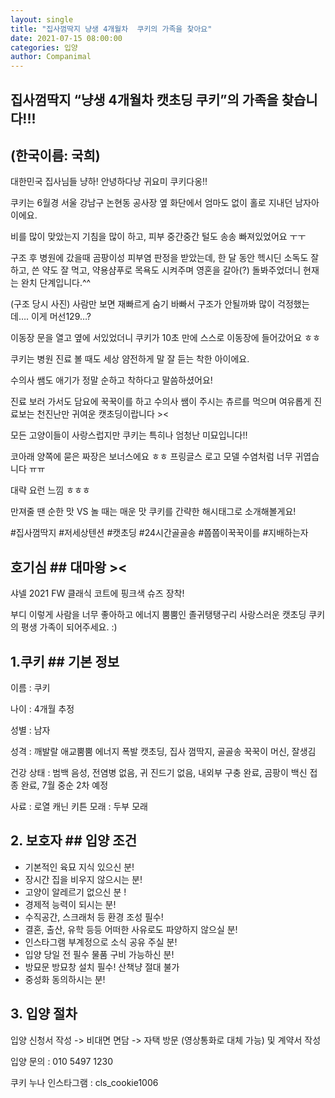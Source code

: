 ```yaml
---
layout: single
title: "집사껌딱지 냥생 4개월차  쿠키의 가족을 찾아요"
date: 2021-07-15 08:00:00
categories: 입양
author: Companimal
---
```


## 집사껌딱지 “냥생 4개월차 캣초딩 쿠키”의 가족을 찾습니다!!!

## (한국이름: 국희)

대한민국 집사님들 냥하! 안녕하다냥 귀요미 쿠키다옹!!

쿠키는 6월경 서울 강남구 논현동 공사장 옆 화단에서 엄마도 없이 홀로 지내던 남자아이에요.

비를 많이 맞았는지 기침을 많이 하고, 피부 중간중간 털도 송송 빠져있었어요 ㅜㅜ

구조 후 병원에 갔을때 곰팡이성 피부염 판정을 받았는데, 한 달 동안 헥시딘 소독도 잘하고, 쓴 약도 잘 먹고, 약용샴푸로 목욕도 시켜주며 영혼을 갈아(?) 돌봐주었더니 현재는 완치 단계입니다.^^

(구조 당시 사진) 사람만 보면 재빠르게 숨기 바빠서 구조가 안될까봐 많이 걱정했는데…. 이게 머선129…?

이동장 문을 열고 옆에 서있었더니 쿠키가 10초 만에 스스로 이동장에 들어갔어요 ㅎㅎ

쿠키는 병원 진료 볼 때도 세상 얌전하게 말 잘 듣는 착한 아이에요.

수의사 쌤도 애기가 정말 순하고 착하다고 말씀하셨어요!

진료 보러 가서도 담요에 꾹꾹이를 하고 수의사 쌤이 주시는 츄르를 먹으며 여유롭게 진료보는 천진난만 귀여운 캣초딩이랍니다 &gt;&lt;

모든 고양이들이 사랑스럽지만 쿠키는 특히나 엄청난 미묘입니다!!

코아래 양쪽에 묻은 짜장은 보너스에요 ㅎㅎ 프링글스 로고 모델 수염처럼 너무 귀엽습니다 ㅠㅠ

대략 요런 느낌 ㅎㅎㅎ

만져줄 땐 순한 맛 VS 놀 때는 매운 맛 쿠키를 간략한 해시태그로 소개해볼게요!

#집사껌딱지 #저세상텐션 #캣초딩 #24시간골골송 #쭙쭙이꾹꾹이를 #지배하는자

## 호기심 ## 대마왕 &gt;&lt;

샤넬 2021 FW 클래식 코트에 핑크색 슈즈 장착!

부디 이렇게 사람을 너무 좋아하고 에너지 뿜뿜인 졸귀탱탱구리 사랑스러운 캣초딩 쿠키의 평생 가족이 되어주세요. :)

## 1.쿠키 ## 기본 정보

이름 : 쿠키

나이 : 4개월 추정

성별 : 남자

성격 : 깨발랄 애교뿜뿜 에너지 폭발 캣초딩, 집사 껌딱지, 골골송 꾹꾹이 머신, 잘생김

건강 상태 : 범백 음성, 전염병 없음, 귀 진드기 없음, 내외부 구충 완료, 곰팡이 백신 접종 완료, 7월 중순 2차 예정

사료 : 로열 캐닌 키튼 모래 : 두부 모래

## 2. 보호자 ## 입양 조건

- 기본적인 육묘 지식 있으신 분!
- 장시간 집을 비우지 않으시는 분!
- 고양이 알레르기 없으신 분 !
- 경제적 능력이 되시는 분!
- 수직공간, 스크래처 등 환경 조성 필수!
- 결혼, 출산, 유학 등등 어떠한 사유로도 파양하지 않으실 분!
- 인스타그램 부계정으로 소식 공유 주실 분!
- 입양 당일 전 필수 물품 구비 가능하신 분!
- 방묘문 방묘창 설치 필수! 산책냥 절대 불가
- 중성화 동의하시는 분!

## 3. 입양 절차

입양 신청서 작성 -&gt; 비대면 면담 -&gt; 자택 방문 (영상통화로 대체 가능) 및 계약서 작성

입양 문의 : 010 5497 1230

쿠키 누나 인스타그램 : cls_cookie1006
